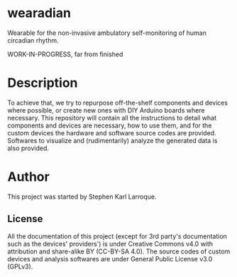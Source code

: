 # wearadian
Wearable for the non-invasive ambulatory self-monitoring of human circadian rhythm.

WORK-IN-PROGRESS, far from finished

# Description
To achieve that, we try to repurpose off-the-shelf components and devices where possible, or create new ones with DIY Arduino boards where necessary. This repository will contain all the instructions to detail what components and devices are necessary, how to use them, and for the custom devices the hardware and software source codes are provided. Softwares to visualize and (rudimentarily) analyze the generated data is also provided.

# Author

This project was started by Stephen Karl Larroque.

## License
All the documentation of this project (except for 3rd party's documentation such as the devices' providers') is under Creative Commons v4.0 with attribution and share-alike BY (CC-BY-SA 4.0). The source codes of custom devices and analysis softwares are under General Public License v3.0 (GPLv3).
